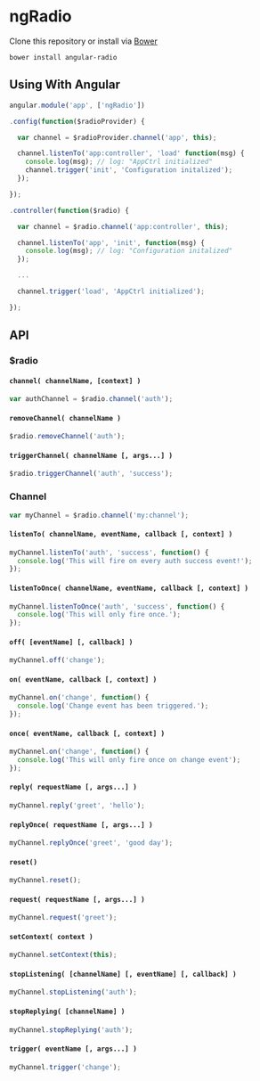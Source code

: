 ngRadio
=======

Clone this repository or install via [Bower](http://bower.io/)

```
bower install angular-radio
```

## Using With Angular

```js
angular.module('app', ['ngRadio'])

.config(function($radioProvider) {

  var channel = $radioProvider.channel('app', this);

  channel.listenTo('app:controller', 'load' function(msg) {
    console.log(msg); // log: "AppCtrl initialized"
    channel.trigger('init', 'Configuration initalized');
  });

});

.controller(function($radio) {

  var channel = $radio.channel('app:controller', this);

  channel.listenTo('app', 'init', function(msg) {
    console.log(msg); // log: "Configuration initalized"
  });

  ...

  channel.trigger('load', 'AppCtrl initialized');

});
```

## API

### $radio

#### `channel( channelName, [context] )`

```js
var authChannel = $radio.channel('auth');
```

#### `removeChannel( channelName )`

```js
$radio.removeChannel('auth');
```

#### `triggerChannel( channelName [, args...] )`

```js
$radio.triggerChannel('auth', 'success');
```

### Channel

```js
var myChannel = $radio.channel('my:channel');
```

#### `listenTo( channelName, eventName, callback [, context] )`

```js
myChannel.listenTo('auth', 'success', function() {
  console.log('This will fire on every auth success event!');
});
```

#### `listenToOnce( channelName, eventName, callback [, context] )`

```js
myChannel.listenToOnce('auth', 'success', function() {
  console.log('This will only fire once.');
});
```

#### `off( [eventName] [, callback] )`

```js
myChannel.off('change');
```

#### `on( eventName, callback [, context] )`

```js
myChannel.on('change', function() {
  console.log('Change event has been triggered.');
});
```

#### `once( eventName, callback [, context] )`

```js
myChannel.on('change', function() {
  console.log('This will only fire once on change event');
});
```

#### `reply( requestName [, args...] )`

```js
myChannel.reply('greet', 'hello');
```

#### `replyOnce( requestName [, args...] )`

```js
myChannel.replyOnce('greet', 'good day');
```

#### `reset()`

```js
myChannel.reset();
```

#### `request( requestName [, args...] )`

```js
myChannel.request('greet');
```

#### `setContext( context )`

```js
myChannel.setContext(this);
```

#### `stopListening( [channelName] [, eventName] [, callback] )`

```js
myChannel.stopListening('auth');
```

#### `stopReplying( [channelName] )`

```js
myChannel.stopReplying('auth');
```

#### `trigger( eventName [, args...] )`

```js
myChannel.trigger('change');
```